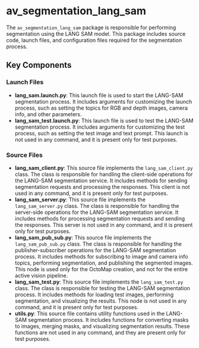# av_segmentation_lang_sam

The `av_segmentation_lang_sam` package is responsible for performing segmentation using the LANG SAM model. This package includes source code, launch files, and configuration files required for the segmentation process.


## Key Components

### Launch Files

- **lang_sam.launch.py**: This launch file is used to start the LANG-SAM segmentation process. It includes arguments for customizing the launch process, such as setting the topics for RGB and depth images, camera info, and other parameters.
- **lang_sam_test.launch.py**: This launch file is used to test the LANG-SAM segmentation process. It includes arguments for customizing the test process, such as setting the test image and text prompt. This launch is not used in any command, and it is present only for test purposes.

### Source Files

- **lang_sam_client.py**: This source file implements the `lang_sam_client.py` class. The class is responsible for handling the client-side operations for the LANG-SAM segmentation service. It includes methods for sending segmentation requests and processing the responses. This client is not used in any command, and it is present only for test purposes.
- **lang_sam_server.py**: This source file implements the `lang_sam_server.py` class. The class is responsible for handling the server-side operations for the LANG-SAM segmentation service. It includes methods for processing segmentation requests and sending the responses. This server is not used in any command, and it is present only for test purposes.
- **lang_sam_pub_sub.py**: This source file implements the `lang_sam_pub_sub.py` class. The class is responsible for handling the publisher-subscriber operations for the LANG-SAM segmentation process. It includes methods for subscribing to image and camera info topics, performing segmentation, and publishing the segmented images. This node is used only for the OctoMap creation, and not for the entire active vision pipeline.
- **lang_sam_test.py**: This source file implements the `lang_sam_test.py` class. The class is responsible for testing the LANG-SAM segmentation process. It includes methods for loading test images, performing segmentation, and visualizing the results. This node is not used in any command, and it is present only for test purposes.
- **utils.py**: This source file contains utility functions used in the LANG-SAM segmentation process. It includes functions for converting masks to images, merging masks, and visualizing segmentation results. These functions are not used in any command, and they are present only for test purposes.

